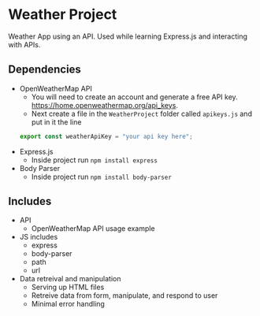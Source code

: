 # Weather Project

Weather App using an API. Used while learning Express.js and interacting with APIs.

## Dependencies

-   OpenWeatherMap API
    -   You will need to create an account and generate a free API key. https://home.openweathermap.org/api_keys.
    -   Next create a file in the `WeatherProject` folder called `apikeys.js` and put in it the line 
    ```javascript
    export const weatherApiKey = "your api key here";
    ```
-   Express.js
    -   Inside project run `npm install express`
-   Body Parser
    -   Inside project run `npm install body-parser`

## Includes

-   API
    - OpenWeatherMap API usage example
-   JS includes
    -   express
    -   body-parser
    -   path
    -   url
-   Data retreival and manipulation
    -   Serving up HTML files
    -   Retreive data from form, manipulate, and respond to user
    -   Minimal error handling
